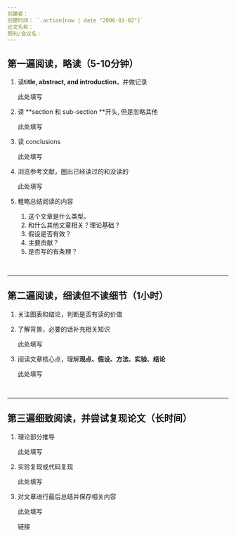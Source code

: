 ```yaml
---
创建者：
创建时间： `.action{now | date "2006-01-02"}`​
论文名称：
期刊/会议名：
---
```

## 第一遍阅读，略读（5-10分钟）

1. 读**title, abstract, and introduction**，并做记录

    此处填写
2. 读 **section 和 sub-section ​**开头, 但是忽略其他

    此处填写
3. 读 conclusions

    此处填写
4. 浏览参考文献，圈出已经读过的和没读的

    此处填写
5. 粗略总结阅读的内容

    1. 这个文章是什么类型。
    2. 和什么其他文章相关？理论基础？
    3. 假设是否有效？
    4. 主要贡献？
    5. 是否写的有条理？

‍

---

## 第二遍阅读，细读但不读细节（1小时）

1. 关注图表和结论，判断是否有读的价值
2. 了解背景，必要的话补充相关知识

    此处填写
3. 阅读文章核心点，理解**观点、假设、方法、实验、结论**

    此处填写

‍

---

## 第三遍细致阅读，并尝试复现论文（长时间）

1. 理论部分推导

    此处填写
2. 实验复现或代码复现

    此处填写
3. 对文章进行最后总结并保存相关内容

    此处填写

    链接
